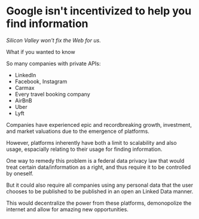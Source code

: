 # Google isn't incentivized to help you find information

*Silicon Valley won't fix the Web for us.*


What if you wanted to know

So many companies with private APIs:

- LinkedIn
- Facebook, Instagram
- Carmax
- Every travel booking company
- AirBnB
- Uber
- Lyft


Companies have experienced epic and recordbreaking growth, investment, and market valuations due to the emergence of platforms.

However, platforms inherently have both a limit to scalability and also usage, espacially relating to their usage for finding information.


One way to remedy this problem is a federal data privacy law that would treat certain data/information as a right, and thus require it to be controlled by oneself.

But it could also require all companies using any personal data that the user chooses to be published to be published in an open an Linked Data manner.

This would decentralize the power from these platforms, demonopolize the internet and allow for amazing new opportunities.